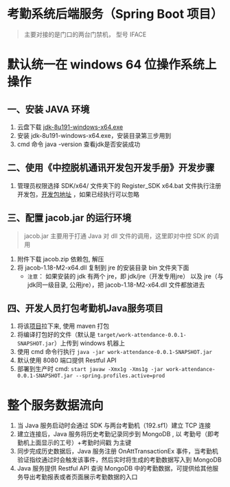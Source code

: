 # 考勤系统后端服务（Spring Boot 项目）

> 主要对接的是门口的两台门禁机， 型号 IFACE

# 默认统一在 windows 64 位操作系统上操作

## 一、安装 JAVA 环境
1. 云盘下载 [jdk-8u191-windows-x64.exe](https://pan.d.dfS)
2. 安装 jdk-8u191-windows-x64.exe，安装目录第三步用到
3. cmd 命令 java -version 查看jdk是否安装成功

## 二、使用《中控脱机通讯开发包开发手册》开发步骤

1. 管理员权限选择 SDK/x64/ 文件夹下的 Register_SDK x64.bat 文件执行注册开发包，[开发包地址](http://widsfviewpage.asf020)
   ，如果已经执行可以忽略

## 三、配置 jacob.jar 的运行环境
> jacob.jar 主要用于打通 Java 对 dll 文件的调用，这里即对中控 SDK 的调用

1. 附件下载 jacob.zip 依赖包, 解压
2. 将 jacob-1.18-M2-x64.dll 复制到 jre 的安装目录 bin 文件夹下面
    * `注意`： 如果安装的 jdk 有两个 jre，即 jdk/jre（开发专用jre） 以及 jre（与jdk同一级目录, 公用jre），把 jacob-1.18-M2-x64.dll 文件都放进去

## 四、开发人员打包考勤机Java服务项目
1. 将该[项目](http://gitlab.dm-ai.cn/mis/admin/work-attendance)拉下来, 使用 maven 打包
2. 将编译打包好的文件（默认是 `target/work-attendance-0.0.1-SNAPSHOT.jar`）上传到 windows 机器上
3. 使用 cmd 命令行执行 `java -jar work-attendance-0.0.1-SNAPSHOT.jar`
4. 默认使用 8080 端口提供 Restful API
5. 部署到生产时 cmd: `start javaw -Xmx1g -Xms1g -jar work-attendance-0.0.1-SNAPSHOT.jar --spring.profiles.active=prod`


# 整个服务数据流向

1. 当 Java 服务启动时会通过 SDK 与两台考勤机（192.sf1）建立 TCP 连接
2. 建立连接后，Java 服务将历史考勤记录同步到 MongoDB , 以 考勤号（即考勤机上面显示的工号）+考勤时间戳 为主键
3. 同步完成历史数据后，Java 服务注册 OnAttTransactionEx 事件，当考勤机验证指纹通过时会触发该事件，然后实时将生成的考勤数据写入到 MongoDB
4. Java 服务提供 Restful API 查询 MongoDB 中的考勤数据，可提供给其他服务导出考勤报表或者页面展示考勤数据的入口
